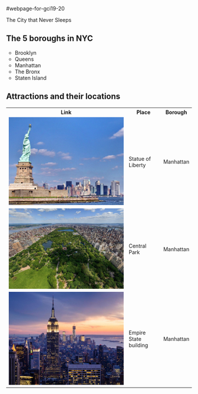 #webpage-for-gci19-20
<html  lang="en">
    <head>
        <title>The city that never sleeps</title>
        <meta charset="utf-8"/>
        <meta name="description" content="Inormative guide to New York City">
        <meta name="viewport" content="width=device-width, initial-scale=1.0">
        <meta http-equiv="content-type" content="text/html; charset-utf-8">
        <link rel="shortcut icon" href="favicon.ico" type="image/x-icon" type 
      
 <link type="text/css" rel="stylesheet" href="https://github.com/css" />
 <link href="https://fonts.googleapis.com/css?family=Allerta+Stencil&display=swap" rel="stylesheet"/>
 
<style>

title {
  font-family: 'Allerta Stencil', sans-serif;
  font-size : 38px;
  background-color: lightgray;
  font-weight: normal;
  text-decoration: none;
  border : 4px solid dimgray;
 
  
} 
</style>
</head>
 
 
 <body>
 <p id= "Title" >The City that Never Sleeps</p> 

 <h2> The 5 boroughs in NYC</h2>
 <ul style="list-style-type:circle;">
  <li>Brooklyn</li>
  <li>Queens</li>
  <li>Manhattan</li>
  <li>The Bronx</li>
  <li>Staten Island</li>
</ul>  
      
      
<h2> Attractions and their locations</h2>
<table style="width:100%">
  <tr>
    <th>Link</th>
    <th>Place</th> 
    <th>Borough</th>
  </tr>
  <tr>
    <td>
 <a href = "https://www.nps.gov/stli/index.htm" target="_blank">
      <img src = "Screen Shot 2019-12-30 at 1.59.48 PM.png">
      </a>  
   </td>
    <td>Statue of Liberty</td>
    <td>Manhattan</td>
  </tr>
  
  
  <tr>
    <td>
 <a href = "https://www.centralparknyc.org" target="_blank">
      <img src = "Screen Shot 2019-12-30 at 2.17.51 PM.png" >
      </a>
</td>
    <td>Central Park</td>
    <td>Manhattan</td>
  </tr>
  
  
  <tr>
    <td>
      
  <a href = "https://www.esbnyc.com" target="_blank">
      <img src = "Screen Shot 2019-12-30 at 2.23.03 PM.png">
    </a>
      
  </td>
    <td>Empire State building </td>
    <td>Manhattan</td>
  </tr>
</table>

</body>
</html>


